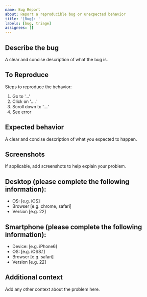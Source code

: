 ```yaml
---
name: Bug Report
about: Report a reproducible bug or unexpected behavior
title: '[Bug]: '
labels: [bug, triage]
assignees: []
---
```


## Describe the bug
A clear and concise description of what the bug is.

## To Reproduce
Steps to reproduce the behavior:
1. Go to '...'
2. Click on '....'
3. Scroll down to '....'
4. See error

## Expected behavior
A clear and concise description of what you expected to happen.

## Screenshots
If applicable, add screenshots to help explain your problem.

## Desktop (please complete the following information):
- OS: [e.g. iOS]
- Browser [e.g. chrome, safari]
- Version [e.g. 22]

## Smartphone (please complete the following information):
- Device: [e.g. iPhone6]
- OS: [e.g. iOS8.1]
- Browser [e.g. safari]
- Version [e.g. 22]

## Additional context
Add any other context about the problem here.

